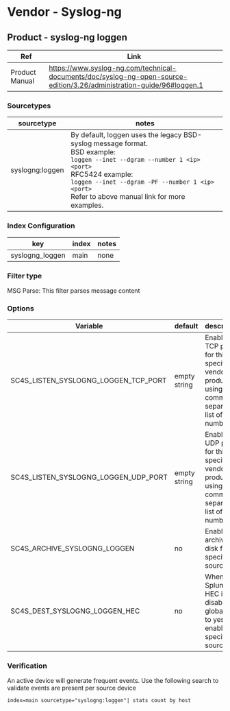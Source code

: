 # Vendor - Syslog-ng

## Product -  syslog-ng loggen

| Ref            | Link                                                                                                    |
|----------------|---------------------------------------------------------------------------------------------------------|
| Product Manual | https://www.syslog-ng.com/technical-documents/doc/syslog-ng-open-source-edition/3.26/administration-guide/96#loggen.1   |


### Sourcetypes

| sourcetype     | notes                                                                                                   |
|----------------|---------------------------------------------------------------------------------------------------------|
| syslogng:loggen | By default, loggen uses the legacy BSD-syslog message format.<br>BSD example:<br>`loggen --inet --dgram --number 1 <ip> <port>`<br>RFC5424 example:<br>`loggen --inet --dgram -PF --number 1 <ip> <port>`<br>Refer to above manual link for more examples.             |


### Index Configuration

| key            | index          | notes          |
|----------------|----------------|----------------|
| syslogng_loggen | main          | none          |

### Filter type

MSG Parse: This filter parses message content

### Options

| Variable       | default        | description    |
|----------------|----------------|----------------|
| SC4S_LISTEN_SYSLOGNG_LOGGEN_TCP_PORT      | empty string      | Enable a TCP port for this specific vendor product using a comma-separated list of port numbers |
| SC4S_LISTEN_SYSLOGNG_LOGGEN_UDP_PORT      | empty string      | Enable a UDP port for this specific vendor product using a comma-separated list of port numbers |
| SC4S_ARCHIVE_SYSLOGNG_LOGGEN | no | Enable archive to disk for this specific source |
| SC4S_DEST_SYSLOGNG_LOGGEN_HEC | no | When Splunk HEC is disabled globally set to yes to enable this specific source | 

### Verification

An active device will generate frequent events. Use the following search to validate events are present per source device

```
index=main sourcetype="syslogng:loggen"| stats count by host
```
